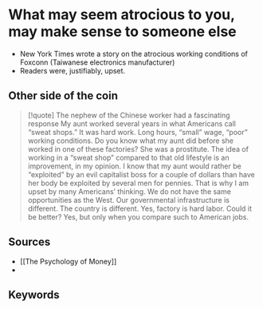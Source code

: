 # What may seem atrocious to you, may make sense to someone else
- New York Times wrote a story on the atrocious working conditions of Foxconn (Taiwanese electronics manufacturer)
- Readers were, justifiably, upset.

## Other side of the coin

> [!quote] The nephew of the Chinese worker had a fascinating response
> My aunt worked several years in what Americans call “sweat shops.” It was hard work. Long hours, “small” wage, “poor” working conditions. Do you know what my aunt did before she worked in one of these factories? She was a prostitute. 
> The idea of working in a “sweat shop” compared to that old lifestyle is an improvement, in my opinion. I know that my aunt would rather be “exploited” by an evil capitalist boss for a couple of dollars than have her body be exploited by several men for pennies.
> That is why I am upset by many Americans’ thinking. We do not have the same opportunities as the West. Our governmental infrastructure is different. The country is different. Yes, factory is hard labor. Could it be better? Yes, but only when you compare such to American jobs.

## Sources
- [[The Psychology of Money]]
- 

## Keywords
